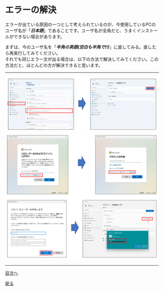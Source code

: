 # エラーの解決

エラーが出ている原因の一つとして考えられているのが、今使用しているPCのユーザ名が「***日本語***」であることです。ユーザ名が全角だと、うまくインストールができない場合があります。  

まずは、今のユーザ名を「***半角の英語(空白も半角で!!)***」に直してみる。直したら再実行してみてください。  
それでも同じエラー文が出る場合は、以下の方法で解決してみてください。この方法だと、ほとんどの方が解決できると思います。  

___

<img src="https://github.com/122yuuki/SDP_DB/blob/main/Section_1/img_ano/ano_1.png">
<img src="https://github.com/122yuuki/SDP_DB/blob/main/Section_1/img_ano/ano_2.png">
<img src="https://github.com/122yuuki/SDP_DB/blob/main/Section_1/img_ano/ano_3.png">


___
[目次へ](https://github.com/122yuuki/SDP_DB/blob/main/README.md)

[戻る](https://github.com/122yuuki/SDP_DB/blob/main/Section_1/section_1-3.md)
